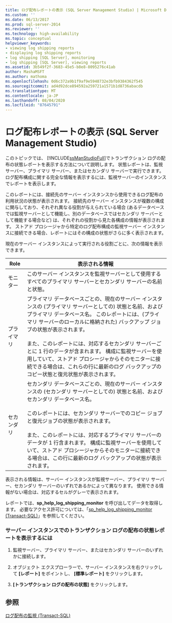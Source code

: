 ```yaml
---
title: ログ配布レポートの表示 (SQL Server Management Studio) | Microsoft Docs
ms.custom: ''
ms.date: 06/13/2017
ms.prod: sql-server-2014
ms.reviewer: ''
ms.technology: high-availability
ms.topic: conceptual
helpviewer_keywords:
- viewing log shipping reports
- displaying log shipping reports
- log shipping [SQL Server], monitoring
- log shipping [SQL Server], viewing reports
ms.assetid: 3b549f2f-3683-45e5-b8e8-8095276c41ab
author: MashaMSFT
ms.author: mathoma
ms.openlocfilehash: 0d6c372a9b1f9af9e5948732e3bfb9384362f545
ms.sourcegitcommit: ad4d92dce894592a259721a1571b1d8736abacdb
ms.translationtype: MT
ms.contentlocale: ja-JP
ms.lasthandoff: 08/04/2020
ms.locfileid: "87645791"
---
```

# <a name="view-the-log-shipping-report-sql-server-management-studio"></a>ログ配布レポートの表示 (SQL Server Management Studio)
  このトピックでは、 [!INCLUDE[ssManStudioFull](../../includes/ssmanstudiofull-md.md)]でトランザクション ログの配布の状態レポートを表示する方法について説明します。 状態レポートは、監視サーバー、プライマリ サーバー、またはセカンダリ サーバーで実行できます。 ログ配布構成に関する完全な情報を表示するには、監視サーバーのインスタンスでレポートを表示します。  
  
 このレポートには、接続先のサーバー インスタンスから使用できるログ配布の利用状況の状態が表示されます。 接続先のサーバー インスタンスが複数の構成に関与しており、それぞれ異なる役割が与えられている場合 (あるデータベースでは監視サーバーとして機能し、別のデータベースではセカンダリ サーバーとして機能する場合など) は、それぞれの役割から見た各構成の情報が表示されます。 ストアド プロシージャから特定のログ配布構成の監視サーバー インスタンスに接続できる場合、レポートにはその構成の状態がさらに多く表示されます。  
  
 現在のサーバー インスタンスによって実行される役割ごとに、次の情報を表示できます。  
  
|Role|表示される情報|  
|----------|---------------------------|  
|モニター|このサーバー インスタンスを監視サーバーとして使用するすべてのプライマリ サーバーとセカンダリ サーバーの名前と状態。|  
|プライマリ|プライマリ データベースごとの、現在のサーバー インスタンスの (プライマリ サーバーとしての) 状態と名前、およびプライマリ データベース名。 このレポートには、(プライマリ サーバーのローカルに格納された) バックアップ ジョブの状態が表示されます。<br /><br /> また、このレポートには、対応するセカンダリ サーバーごとに 1 行のデータが含まれます。 構成に監視サーバーを使用していて、ストアド プロシージャからそのモニターに接続できる場合は、これらの行に最新のログ バックアップのコピー状態と復元状態が表示されます。|  
|セカンダリ|セカンダリ データベースごとの、現在のサーバー インスタンスの (セカンダリ サーバーとしての) 状態と名前、およびセカンダリ データベース名。<br /><br /> このレポートには、セカンダリ サーバーでのコピー ジョブと復元ジョブの状態が表示されます。<br /><br /> また、このレポートには、対応するプライマリ サーバーのデータが 1 行含まれます。 構成に監視サーバーを使用していて、ストアド プロシージャからそのモニターに接続できる場合は、この行に最新のログ バックアップの状態が表示されます。|  
  
 表示される情報は、サーバー インスタンスが監視サーバー、プライマリ サーバー、セカンダリ サーバーのいずれであるかによって異なります。 使用できる情報がない場合は、対応するセルがグレーで表示されます。  
  
 レポートでは、**sp_help_log_shipping_monitor** を呼び出してデータを取得します。 必要なアクセス許可については、「[sp_help_log_shipping_monitor &#40;Transact-SQL&#41;](/sql/relational-databases/system-stored-procedures/sp-help-log-shipping-monitor-transact-sql)」を参照してください。  
  
### <a name="to-display-the-transaction-log-shipping-status-report-on-a-server-instance"></a>サーバー インスタンスでのトランザクション ログの配布の状態レポートを表示するには  
  
1.  監視サーバー、プライマリ サーバー、またはセカンダリ サーバーのいずれかに接続します。  
  
2.  オブジェクト エクスプローラーで、サーバー インスタンスを右クリックして **[レポート]** をポイントし、 **[標準レポート]** をクリックします。  
  
3.  **[トランザクション ログの配布の状態]** をクリックします。  
  
## <a name="see-also"></a>参照  
 [ログ配布の監視 &#40;Transact-SQL&#41;](monitor-log-shipping-transact-sql.md)  
  
  
